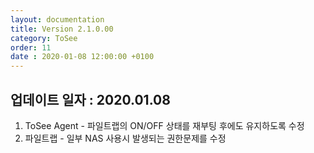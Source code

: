 ```yaml
---
layout: documentation
title: Version 2.1.0.00
category: ToSee
order: 11
date : 2020-01-08 12:00:00 +0100
---
```


## 업데이트 일자 : 2020.01.08  
1. ToSee Agent - 파일트랩의 ON/OFF 상태를 재부팅 후에도 유지하도록 수정
2. 파일트랩 - 일부 NAS 사용시 발생되는 권한문제를 수정    